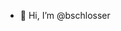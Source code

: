 - 👋 Hi, I’m @bschlosser
<!---
- 👀 I’m interested in ...
- 🌱 I’m currently learning ...
- 💞️ I’m looking to collaborate on ...
- 📫 How to reach me ...
--->
<!---
bschlosser/bschlosser is a ✨ special ✨ repository because its `README.md` (this file) appears on your GitHub profile.
You can click the Preview link to take a look at your changes.
--->
